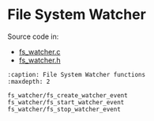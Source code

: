 # File System Watcher

Source code in:

- [fs_watcher.c](https://github.com/artgins/yunetas/blob/main/kernel/c/timeranger2/src/fs_watcher.c)
- [fs_watcher.h](https://github.com/artgins/yunetas/blob/main/kernel/c/timeranger2/src/fs_watcher.h)

```{toctree}
:caption: File System Watcher functions
:maxdepth: 2

fs_watcher/fs_create_watcher_event
fs_watcher/fs_start_watcher_event
fs_watcher/fs_stop_watcher_event

```
